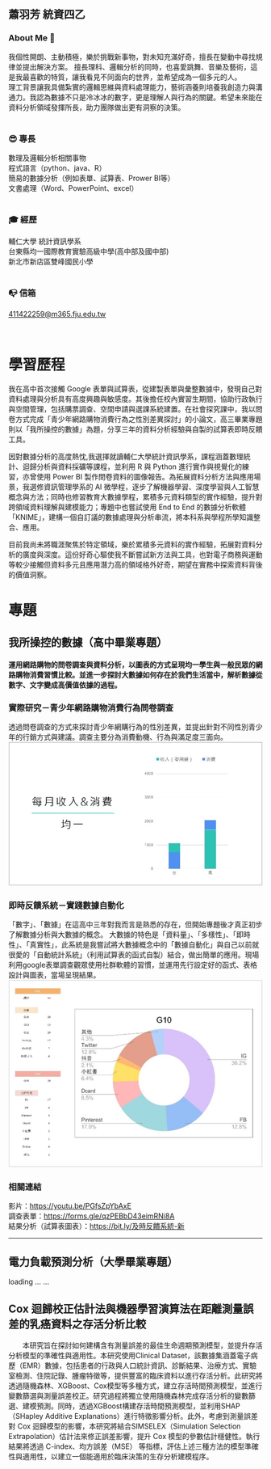 ## 蕭羽芳 統資四乙  
### About Me&nbsp;👀
我個性開朗、主動積極，樂於挑戰新事物，對未知充滿好奇，擅長在變動中尋找規律並提出解決方案。
擅長理科、邏輯分析的同時，也喜愛跳舞、音樂及藝術，這是我最喜歡的特質，讓我看見不同面向的世界，並希望成為一個多元的人。  
理工背景讓我具備紮實的邏輯思維與資料處理能力，藝術涵養則培養我創造力與溝通力。我認為數據不只是冷冰冰的數字，更是理解人與行為的關鍵。希望未來能在資料分析領域發揮所長，助力團隊做出更有洞察的決策。  
&nbsp;

### 😎&nbsp;專長
數理及邏輯分析相關事物  
程式語言（python、java、R）  
簡易的數據分析（例如表單、試算表、Prower BI等）  
文書處理（Word、PowerPoint、excel）  
&nbsp;

### 🎓&nbsp;經歷
輔仁大學 統計資訊學系  
台東縣均一國際教育實驗高級中學(高中部及國中部)  
新北市新店區雙峰國民小學  
&nbsp;

### 📭&nbsp;信箱
411422259@m365.fju.edu.tw  
    
&nbsp;

# 學習歷程
我在高中首次接觸 Google 表單與試算表，從建製表單與彙整數據中，發現自己對資料處理與分析具有高度興趣與敏感度。其後擔任校內實習生期間，協助行政執行與空間管理，包括購票調查、空間申請與選課系統建置。在社會探究課中，我以問卷方式完成「青少年網路購物消費行為之性別差異探討」的小論文，高三畢業專題則以「我所操控的數據」為題，分享三年的資料分析經驗與自製的試算表即時反饋工具。

因對數據分析的高度熱忱,我選擇就讀輔仁大學統計資訊學系，課程涵蓋數理統計、迴歸分析與資料採礦等課程，並利用 R 與 Python 進行實作與視覺化的練習，亦曾使用 Power BI 製作問卷資料的圖像報告。為拓展資料分析方法與應用場景，我選修資訊管理學系的 AI 微學程，逐步了解機器學習、深度學習與人工智慧概念與方法；同時也修習教育大數據學程，累積多元資料類型的實作經驗，提升對跨領域資料理解與建模能力；專題中也嘗試使用 End to End 的數據分析軟體「KNIME」，建構一個自訂議的數據處理與分析串流，將本科系與學程所學知識整合、應用。

目前我尚未將職涯聚焦於特定領域，樂於累積多元資料的實作經驗，拓展對資料分析的廣度與深度。這份好奇心驅使我不斷嘗試新方法與工具，也對電子商務與運動等較少接觸但資料多元且應用潛力高的領域格外好奇，期望在實務中探索資料背後的價值洞察。
&nbsp;
&nbsp;

# 專題
## 我所操控的數據（高中畢業專題）
#### 運用網路購物的問卷調查與資料分析，以圖表的方式呈現均一學生與一般民眾的網路購物消費習慣比較。並進一步探討大數據如何存在於我們生活當中，解析數據從數字、文字變成高價值依據的過程。
### 實際研究－青少年網路購物消費行為問卷調查
透過問卷調查的方式來探討青少年網購行為的性別差異，並提出針對不同性別青少年的行銷方式與建議。調查主要分為消費動機、行為與滿足度三面向。  
![image](https://github.com/Yufang0/Yufang0/blob/main/%E5%9C%96%E7%89%873.jpg)  

### 即時反饋系統－實踐數據自動化
「數字」、「數據」在這高中三年對我而言是熟悉的存在，但開始專題後才真正初步了解數據分析與大數據的概念。
大數據的特色是「資料量」、「多樣性」、「即時性」、「真實性」，此系統是我嘗試將大數據概念中的「數據自動化」與自己以前就很愛的「自動統計系統」（利用試算表的函式自製）結合，做出簡單的應用。現場利用google表單調查觀眾使用社群軟體的習慣，並運用先行設定好的函式、表格設計與圖表，當場呈現結果。  
![image](https://github.com/Yufang0/Yufang0/blob/main/%E5%9C%96%E7%89%872.jpg)

### 相關連結
影片：https://youtu.be/PGfsZpYbAxE  
調查表單：https://forms.gle/qzPEBbD43eimRNi8A  
結果分析（試算表圖表）：https://bit.ly/及時反饋系統-新
&nbsp;
&nbsp;

---

## 電力負載預測分析（大學畢業專題）
loading ... ...
&nbsp;
&nbsp;

## Cox 迴歸校正估計法與機器學習演算法在距離測量誤差的乳癌資料之存活分析比較
　　本研究旨在探討如何建構含有測量誤差的最佳生命週期預測模型，並提升存活分析模型的準確性與適用性。本研究使用Clinical Dataset，該數據集涵蓋電子病歷（EMR）數據，包括患者的行政與人口統計資訊、診斷結果、治療方式、實驗室檢測、住院記錄、腫瘤特徵等，提供豐富的臨床資料以進行存活分析。此研究將透過隨機森林、XGBoost、Cox模型等多種方式，建立存活時間預測模型，並進行變數篩選與測量誤差校正。研究過程將獨立使用隨機森林完成存活分析的變數篩選、建模預測。同時，透過XGBoost構建存活時間預測模型，並利用SHAP（SHapley Additive Explanations）進行特徵影響分析。此外，考慮到測量誤差對 Cox 迴歸模型的影響，本研究將結合SIMSELEX（Simulation Selection Extrapolation）估計法來修正誤差影響，提升 Cox 模型的參數估計穩健性。執行結果將透過 C-index、均方誤差（MSE） 等指標，評估上述三種方法的模型準確性與適用性，以建立一個能適用於臨床決策的生存分析建模程序。


<!--
**Yufang0/Yufang0** is a ✨ _special_ ✨ repository because its `README.md` (this file) appears on your GitHub profile.

Here are some ideas to get you started:

- 🔭 I’m currently working on ...
- 🌱 I’m currently learning ...
- 👯 I’m looking to collaborate on ...
- 🤔 I’m looking for help with ...
- 💬 Ask me about ...
- 📫 How to reach me: ...
- 😄 Pronouns: ...
- ⚡ Fun fact: ...
-->
